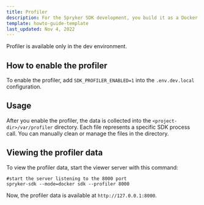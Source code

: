 ```yaml
---
title: Profiler
description: For the Spryker SDK development, you build it as a Docker container and run it in the development or debug mode. 
template: howto-guide-template
last_updated: Nov 4, 2022
---
```


Profiler is available only in the dev environment.

## How to enable the profiler
To enable the profiler, add `SDK_PROFILER_ENABLED=1` into the `.env.dev.local` configuration.

## Usage
After you enable the profiler, the data is collected into the `<project-dir>/var/profiler` directory.
Each file represents a specific SDK process call.
You can manually clean or manage the files in the directory.

## Viewing the profiler data
To view the profiler data, start the viewer server with this command:

```shell
#start the server listening to the 8000 port
spryker-sdk --mode=docker sdk --profiler 8000
```
Now, the profiler data is available at `http://127.0.0.1:8000`.